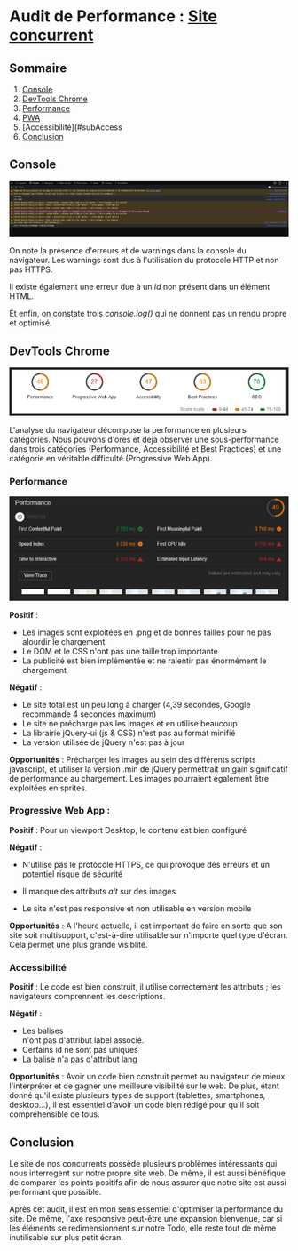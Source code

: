 # Audit de Performance : [Site concurrent](http://todolistme.net/)

## Sommaire

1. [Console](#console)
2. [DevTools Chrome](#devTools)
  1. [Performance](#subPerformance)
  2. [PWA](#subPWA)
  3. [Accessibilité](#subAccess
3. [Conclusion](#conclusion)

## Console <a name="console"></a>

![alt Image de la console](img/auditConsole.png)

On note la présence d'erreurs et de warnings dans la console du navigateur. Les warnings sont dus à l'utilisation du protocole HTTP et non pas HTTPS.

Il existe également une erreur due à un *id* non présent dans un élément HTML.

Et enfin, on constate trois *console.log()* qui ne donnent pas un rendu propre et optimisé.

## DevTools Chrome <a name="devTools"></a>

![alt Visuel de l'onglet audit de la console de Chrome](img/auditDevTools.png)

L'analyse du navigateur décompose la performance en plusieurs catégories. Nous pouvons d'ores et déjà observer une sous-performance dans trois catégories (Performance, Accessibilité et Best Practices) et une catégorie en véritable difficulté (Progressive Web App).

### Performance <a name="subPerformance"></a>

![alt Screenshot de la performance](img/auditPerformance.png)

__Positif__ : 

* Les images sont exploitées en .png et de bonnes tailles pour ne pas alourdir le chargement
* Le DOM et le CSS n'ont pas une taille trop importante
* La publicité est bien implémentée et ne ralentir pas énormément le chargement

__Négatif__ : 
* Le site total est un peu long à charger (4,39 secondes, Google recommande 4 secondes maximum)
* Le site ne précharge pas les images et en utilise beaucoup
* La librairie jQuery-ui (js  & CSS) n'est pas au format minifié
* La version utilisée de jQuery n'est pas à jour

__Opportunités__ : Précharger les images au sein des différents scripts javascript, et utiliser la version .min de jQuery permettrait un gain significatif de performance au chargement. Les images pourraient également être exploitées en sprites.

### Progressive Web App : <a name="subPWA"></a>

__Positif__ : Pour un viewport Desktop, le contenu est bien configuré

__Négatif__ : 

* N'utilise pas le protocole HTTPS, ce qui provoque des erreurs et un potentiel risque de sécurité

* Il manque des attributs *alt* sur des images

* Le site n'est pas responsive et non utilisable en version mobile

__Opportunités__ : A l'heure actuelle, il est important de faire en sorte que son site soit multisupport, c'est-à-dire utilisable sur n'importe quel type d'écran. Cela permet une plus grande visiblité.

### Accessibilité <a name="subAccess"></a>

__Positif__ : Le code est bien construit, il utilise correctement les attributs ; les navigateurs comprennent les descriptions.

__Négatif__ : 
* Les balises <form></form> n'ont pas d'attribut label associé.
* Certains id ne sont pas uniques
* La balise <html></html> n'a pas d'attribut lang

__Opportunités__ : Avoir un code bien construit permet au navigateur de mieux l'interpréter et de gagner une meilleure visibilité sur le web. De plus, étant donné qu'il existe plusieurs types de support (tablettes, smartphones, desktop...), il est essentiel d'avoir un code bien rédigé pour qu'il soit compréhensible de tous.

## Conclusion <a name="conclusion"></a>
Le site de nos concurrents possède plusieurs problèmes intéressants qui nous interrogent sur notre propre site web. De même, il est aussi bénéfique de comparer les points positifs afin de nous assurer que notre site est aussi performant que possible.

Après cet audit, il est en mon sens essentiel d'optimiser la performance du site. De même, l'axe responsive peut-être une expansion bienvenue, car si les éléments se redimensionnent sur notre Todo, elle reste tout de même inutilisable sur plus petit écran. 
